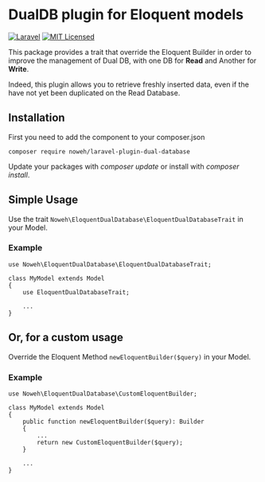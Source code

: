 # DualDB plugin for Eloquent models

[![Laravel](https://img.shields.io/badge/Laravel-v6/8-828cb7.svg?logo=Laravel&color=FF2D20)](https://laravel.com/)
[![MIT Licensed](https://img.shields.io/badge/license-MIT-green.svg)](licence.md)

This package provides a trait that override the Eloquent Builder in order to improve the management of Dual DB, with one DB for **Read** and Another for **Write**.

Indeed, this plugin allows you to retrieve freshly inserted data, even if the have not yet been duplicated on the Read Database.

## Installation
First you need to add the component to your composer.json
```
composer require noweh/laravel-plugin-dual-database
```
Update your packages with *composer update* or install with *composer install*.

## Simple Usage

Use the trait `Noweh\EloquentDualDatabase\EloquentDualDatabaseTrait` in your Model.

### Example

```
use Noweh\EloquentDualDatabase\EloquentDualDatabaseTrait;

class MyModel extends Model
{
    use EloquentDualDatabaseTrait;
    
    ...
}
```

## Or, for a custom usage

Override the Eloquent Method `newEloquentBuilder($query)` in your Model.

### Example

```
use Noweh\EloquentDualDatabase\CustomEloquentBuilder;

class MyModel extends Model
{
    public function newEloquentBuilder($query): Builder
    {
        ...
        return new CustomEloquentBuilder($query);
    }
    
    ...
}
```

